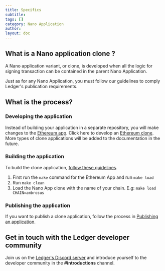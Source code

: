 ```yaml
---
title: Specifics
subtitle:
tags: []
category: Nano Application
author:
layout: doc
---
```



## What is a Nano application clone ?

A Nano application variant, or clone, is developed when all the logic for signing transaction can be contained in the parent Nano Application.

Just as for any Nano Application, you must follow our guidelines to comply Ledger's publication requirements.

## What is the process?

### Developing the application

Instead of building your application in a separate repository, you will make changes to the [Ethereum app](https://github.com/LedgerHQ/app-ethereum).
Click here to develop an [Ethereum clone](../eth-clones). More types of clone applications will be added to the documentation in the future.

### Building the application

To build the clone application, [follow these guidelines](../build).
1. First run the `make` command for the Ethereum App and run `make load`
2. Run `make clean`
2. Load the Nano App clone with the name of your chain. E.g: `make load CHAIN=ambrosus`

### Publishing the application

If you want to publish a clone application, follow the process in [Publishing an application](../publish-introduction).

## Get in touch with the Ledger developer community

Join us on the [Ledger's Discord server](https://discord.gg/Ledger) and introduce yourself to the developer community in the **#introductions** channel.
